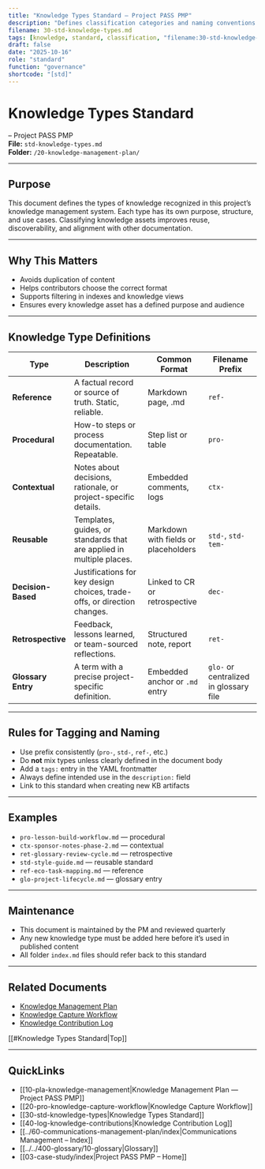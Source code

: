 ```yaml
---
title: "Knowledge Types Standard — Project PASS PMP"
description: "Defines classification categories and naming conventions for all knowledge assets within Project PASS PMP."
filename: 30-std-knowledge-types.md
tags: [knowledge, standard, classification, "filename:30-std-knowledge-types.md"]
draft: false
date: "2025-10-16"
role: "standard"
function: "governance"
shortcode: "[std]"
---
```


# Knowledge Types Standard
– Project PASS PMP  
**File:** `std-knowledge-types.md`  
**Folder:** `/20-knowledge-management-plan/`

---

## Purpose

This document defines the types of knowledge recognized in this project’s knowledge management system. Each type has its own purpose, structure, and use cases. Classifying knowledge assets improves reuse, discoverability, and alignment with other documentation.

---

## Why This Matters

- Avoids duplication of content  
- Helps contributors choose the correct format  
- Supports filtering in indexes and knowledge views  
- Ensures every knowledge asset has a defined purpose and audience

---

## Knowledge Type Definitions

| Type | Description | Common Format | Filename Prefix |
|------|-------------|----------------|------------------|
| **Reference** | A factual record or source of truth. Static, reliable. | Markdown page, .md | `ref-` |
| **Procedural** | How-to steps or process documentation. Repeatable. | Step list or table | `pro-` |
| **Contextual** | Notes about decisions, rationale, or project-specific details. | Embedded comments, logs | `ctx-` |
| **Reusable** | Templates, guides, or standards that are applied in multiple places. | Markdown with fields or placeholders | `std-`, `std-tem-` |
| **Decision-Based** | Justifications for key design choices, trade-offs, or direction changes. | Linked to CR or retrospective | `dec-` |
| **Retrospective** | Feedback, lessons learned, or team-sourced reflections. | Structured note, report | `ret-` |
| **Glossary Entry** | A term with a precise project-specific definition. | Embedded anchor or `.md` entry | `glo-` or centralized in glossary file |

---

## Rules for Tagging and Naming

- Use prefix consistently (`pro-`, `std-`, `ref-`, etc.)  
- Do **not** mix types unless clearly defined in the document body  
- Add a `tags:` entry in the YAML frontmatter  
- Always define intended use in the `description:` field  
- Link to this standard when creating new KB artifacts

---

## Examples

- `pro-lesson-build-workflow.md` — procedural  
- `ctx-sponsor-notes-phase-2.md` — contextual  
- `ret-glossary-review-cycle.md` — retrospective  
- `std-style-guide.md` — reusable standard  
- `ref-eco-task-mapping.md` — reference  
- `glo-project-lifecycle.md` — glossary entry

---

## Maintenance

- This document is maintained by the PM and reviewed quarterly  
- Any new knowledge type must be added here before it’s used in published content  
- All folder `index.md` files should refer back to this standard

---

## Related Documents

- [Knowledge Management Plan](10-pla-knowledge-management.md)  
- [Knowledge Capture Workflow](20-pro-knowledge-capture-workflow.md)  
- [Knowledge Contribution Log](40-log-knowledge-contributions.md)

[[#Knowledge Types Standard|Top]]

---

## QuickLinks
- [[10-pla-knowledge-management|Knowledge Management Plan — Project PASS PMP]]
- [[20-pro-knowledge-capture-workflow|Knowledge Capture Workflow]]
- [[30-std-knowledge-types|Knowledge Types Standard]]
- [[40-log-knowledge-contributions|Knowledge Contribution Log]]
- [[../60-communications-management-plan/index|Communications Management – Index]]
- [[../../400-glossary/10-glossary|Glossary]]
- [[03-case-study/index|Project PASS PMP – Home]]
